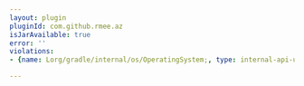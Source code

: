 ```yaml
---
layout: plugin
pluginId: com.github.rmee.az
isJarAvailable: true
error: ''
violations:
- {name: Lorg/gradle/internal/os/OperatingSystem;, type: internal-api-usage}

---
```

